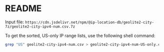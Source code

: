 # README

Input file: `https://cdn.jsdelivr.net/npm/@ip-location-db/geolite2-city-7z/geolite2-city-ipv4-num.csv.7z`

To get the sorted, US-only IP range lists, use the following shell command:

```bash
grep "US" geolite2-city-ipv4-num.csv > geolite2-city-ipv4-num-US-only.csv && sort -t, -k1,1n geolite2-city-ipv4-num-US-only.csv -o geolite2-city-ipv4-num-US-only.csv
```
